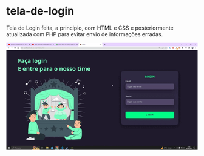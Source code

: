 # tela-de-login
Tela de Login feita, a principio, com HTML e CSS e posteriormente atualizada com PHP para evitar envio de informações erradas.

<img src="login.gif">
